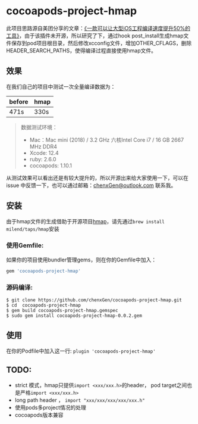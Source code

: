 # cocoapods-project-hmap

此项目思路源自美团分享的文章：[《一款可以让大型iOS工程编译速度提升50%的工具》](https://tech.meituan.com/2021/02/25/cocoapods-hmap-prebuilt.html)，由于该插件未开源，所以研究了下，通过hook post_install生成hmap文件保存到pod项目根目录，然后修改xcconfig文件，增加OTHER_CFLAGS，删除HEADER_SEARCH_PATHS，使得编译过程直接使用hmap文件。

## 效果

在我们自己的项目中测试一次全量编译数据为：

| before | hmap |
| ------ | ---- |
| 471s   | 330s |

> 数据测试环境：
> - Mac：Mac mini (2018) / 3.2 GHz 六核Intel Core i7 / 16 GB 2667 MHz DDR4
> - Xcode: 12.4
> - ruby: 2.6.0
> - cocoapods: 1.10.1

从测试效果可以看出还是有较大提升的，所以开源出来给大家使用一下，可以在 issue 中反馈一下，也可以通过邮箱：chenxGen@outlook.com 联系我。

## 安装

由于hmap文件的生成借助于开源项目[hmap](https://github.com/milend/hmap)，请先通过`brew install milend/taps/hmap`安装

### 使用Gemfile:

如果你的项目使用bundler管理gems，则在你的Gemfile中加入：
```ruby
gem 'cocoapods-project-hmap'
```

### 源码编译:

```shell
$ git clone https://github.com/chenxGen/cocoapods-project-hmap.git
$ cd  cocoapods-project-hmap
$ gem build cocoapods-project-hmap.gemspec
$ sudo gem install cocoapods-project-hmap-0.0.2.gem
```

## 使用

在你的Podfile中加入这一行: `plugin 'cocoapods-project-hmap'`


## TODO:

- strict 模式，hmap只提供`import <xxx/xxx.h>`的header， pod target之间也是严格`import <xxx/xxx.h>`
- long path header ， `import "xxx/xxx/xxx/xxx/xxx.h"`
- 使用pods多project情况的处理
- cocoapods版本兼容
